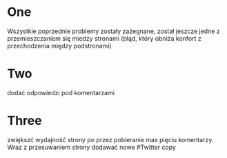 # One
Wszystkie poprzednie problemy zostały zażegnane, został jeszcze jedne z przemieszczaniem się miedzy stronami (błąd, który obniża konfort z przechodzenia między podstronami)
# Two 
dodać odpowiedzi pod komentarzami 
# Three 
zwiększć wydajność strony po przez pobieranie max pięciu komentarzy. Wraz z przesuwaniem strony dodawać nowe #Twitter copy
